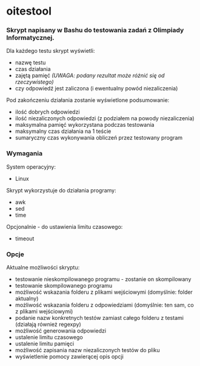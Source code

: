 oitestool
=========

### Skrypt napisany w Bashu do testowania zadań z Olimpiady Informatycznej.

Dla każdego testu skrypt wyświetli:

- nazwę testu
- czas działania
- zajętą pamięć *(UWAGA: podany rezultat może różnić się od rzeczywistego)*
- czy odpowiedź jest zaliczona (i ewentualny powód niezaliczenia)

Pod zakończeniu działania zostanie wyświetlone podsumowanie:

- ilość dobrych odpowiedzi
- ilość niezaliczonych odpowiedzi (z podziałem na powody niezaliczenia)
- maksymalna pamięć wykorzystana podczas testowania
- maksymalny czas działania na 1 teście
- sumaryczny czas wykonywania obliczeń przez testowany program

### Wymagania
System operacyjny: 

- Linux

Skrypt wykorzystuje do działania programy:

- awk
- sed
- time

Opcjonalnie - do ustawienia limitu czasowego:

- timeout

### Opcje
Aktualne możliwości skryptu:

- testowanie nieskompilowanego programu - zostanie on skompilowany
- testowanie skompilowanego programu
- możliwość wskazania folderu z plikami wejściowymi (domyślnie: folder aktualny)
- możliwość wskazania folderu z odpowiedziami (domyślnie: ten sam, co z plikami wejściowymi)
- podanie nazw konkretnych testów zamiast całego folderu z testami (działają również regexpy)
- możliwość generowania odpowiedzi
- ustalenie limitu czasowego
- ustalenie limitu pamięci
- możliwość zapisania nazw niezaliczonych testów do pliku
- wyświetlenie pomocy zawierącej opis opcji
